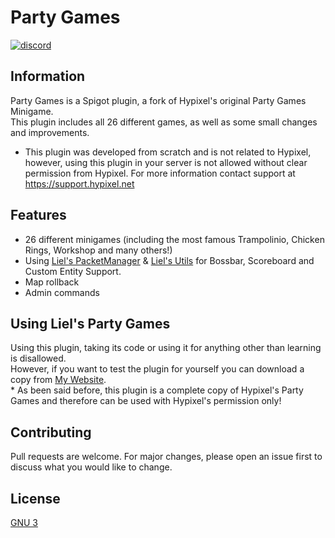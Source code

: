 # Party Games

[<img alt="discord" src="https://lielamar.com/other/github_discord.png" size=1.5>](https://discord.gg/NzgBrqR)
<br>

## Information
Party Games is a Spigot plugin, a fork of Hypixel's original Party Games Minigame.
<br>This plugin includes all 26 different games, as well as some small changes and improvements.

* This plugin was developed from scratch and is not related to Hypixel, however, using this plugin in your server is not allowed without clear permission from Hypixel.
For more information contact support at https://support.hypixel.net

## Features
* 26 different minigames (including the most famous Trampolinio, Chicken Rings, Workshop and many others!)
* Using [Liel's PacketManager](https://github.com/LielAmar/PacketManager) & [Liel's Utils](https://github.com/LielAmar/LielsUtils) for Bossbar, Scoreboard and Custom Entity Support.
* Map rollback
* Admin commands

## Using Liel's Party Games
Using this plugin, taking its code or using it for anything other than learning is disallowed.
<br>However, if you want to test the plugin for yourself you can download a copy from [My Website](https://lielamar.com/other/PartyGames.jar).
<br>* As been said before, this plugin is a complete copy of Hypixel's Party Games and therefore can be used with Hypixel's permission only!

## Contributing
Pull requests are welcome. For major changes, please open an issue first to discuss what you would like to change.

## License
[GNU 3](https://choosealicense.com/licenses/agpl-3.0/)
